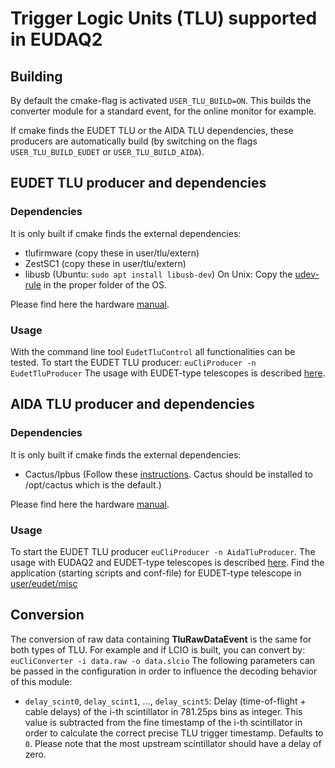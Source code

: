 # Trigger Logic Units (TLU) supported in EUDAQ2

## Building

By default the cmake-flag is activated ```USER_TLU_BUILD=ON```.
This builds the converter module for a standard event, for the online monitor for example.

If cmake finds the EUDET TLU or the AIDA TLU dependencies, these producers are automatically build (by switching on the flags ```USER_TLU_BUILD_EUDET``` or ```USER_TLU_BUILD_AIDA```).

## EUDET TLU producer and dependencies

### Dependencies

It is only built if cmake finds the external dependencies:
- tlufirmware (copy these in user/tlu/extern)
- ZestSC1 (copy these in user/tlu/extern)
- libusb (Ubuntu: ```sudo apt install libusb-dev```)
On Unix: Copy the [udev-rule](misc/eudet_tlu/54-tlu.rules) in the proper folder of the OS.

Please find here the hardware [manual](https://telescopes.desy.de/File:EUDET-MEMO-2009-04.pdf).

### Usage

With the command line tool ```EudetTluControl``` all functionalities can be tested.
To start the EUDET TLU producer: ```euCliProducer -n EudetTluProducer```
The usage with EUDET-type telescopes is described [here](https://telescopes.desy.de/User_manual#3._Starting_EUDAQ_NI_and_TLU_producer).

## AIDA TLU producer and dependencies

### Dependencies

It is only built if cmake finds the external dependencies:
- Cactus/Ipbus (Follow these [instructions](https://ipbus.web.cern.ch/ipbus/doc/user/html/software/install/compile.html#instructions). Cactus should be installed to /opt/cactus which is the default.)

Please find here the hardware [manual](https://www.ohwr.org/project/fmc-mtlu/blob/master/Documentation/Main_TLU.pdf).

### Usage

To start the EUDET TLU producer ```euCliProducer -n AidaTluProducer```.
The usage with EUDAQ2 and EUDET-type telescopes is described [here](https://telescopes.desy.de/User_manual#Running_with_EUDAQ_2). Find the application (starting scripts and conf-file) for EUDET-type telescope in [user/eudet/misc](../../user/eudet/misc)

## Conversion

The conversion of raw data containing **TluRawDataEvent** is the same for both types of TLU. For example and if LCIO is built, you can convert by: ```euCliConverter -i data.raw -o data.slcio```
The following parameters can be passed in the configuration in order to influence the decoding behavior of this module:

* `delay_scint0`, `delay_scint1`, ..., `delay_scint5`: Delay (time-of-flight + cable delays) of the i-th scintillator in 781.25ps bins as integer. This value is subtracted from the fine timestamp of the i-th scintillator in order to calculate the correct precise TLU trigger timestamp. Defaults to `0`. Please note that the most upstream scintillator should have a delay of zero.
